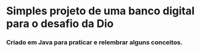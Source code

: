 # Simples projeto de uma banco digital para o desafio da Dio

### Criado em Java para praticar e relembrar alguns conceitos.